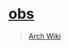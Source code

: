 # [obs](https://obsproject.com/)

> [Arch Wiki](https://wiki.archlinux.org/index.php/Streaming_to_twitch.tv)
